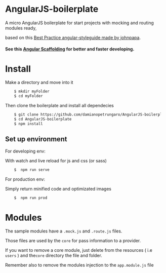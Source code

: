 # AngularJS-boilerplate
A micro AngularJS boilerplate for start projects with mocking and routing modules ready,

based on this [Best Practice angular-styleguide made by johnpapa](https://github.com/johnpapa/angular-styleguide).

#### See this [Angular Scaffolding](https://github.com/damianopetrungaro/generator-angular-rest) for better and faster developing.

# Install

Make a directory and move into it

```sh
    $ mkdir myFolder
    $ cd myFolder
```

Then clone the boilerplate and install all dependecies

```sh
    $ git clone https://github.com/damianopetrungaro/AngularJS-boilerplate.git
    $ cd AngularJS-boilerplate
    $ npm install
```


## Set up environment

For developing env:

With watch and live reload for js and css (or sass)

```bash
	$  npm run serve
```

For production env:

Simply return minified code and optimizated images

```bash
	$  npm run prod
```



# Modules

The sample modules have a ``` .mock.js ``` and ``` .route.js ``` files.

Those files are used by the ``` core ``` for pass information to a provider.


If you want to remove a core module, just delete from the resources ( i.e ``` users ``` ) and the``` core ``` directory the file and folder.

Remember also to remove the modules injection to the ```app.module.js``` file
